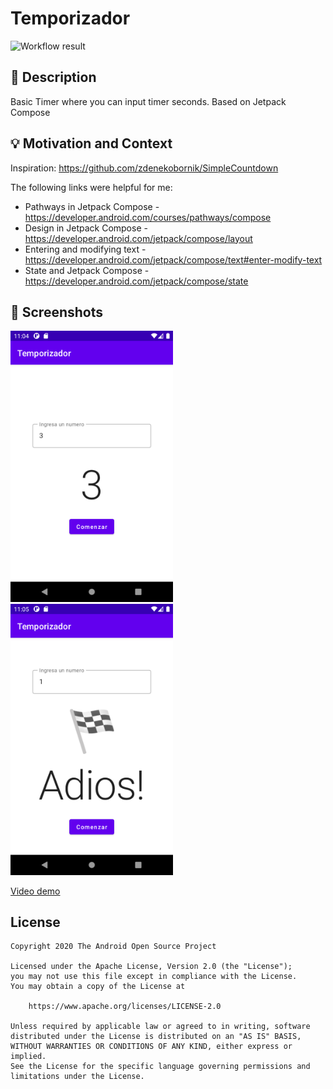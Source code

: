 # Temporizador

<!--- Replace <OWNER> with your Github Username and <REPOSITORY> with the name of your repository. -->
<!--- You can find both of these in the url bar when you open your repository in github. -->
![Workflow result](https://github.com/leoapz/android-dev-challenge-countdown-working/workflows/Check/badge.svg)


## :scroll: Description
<!--- Describe your app in one or two sentences -->
Basic Timer where you can input timer seconds. Based on Jetpack Compose

## :bulb: Motivation and Context
<!--- Optionally point readers to interesting parts of your submission. -->
<!--- What are you especially proud of? -->
Inspiration: https://github.com/zdenekobornik/SimpleCountdown 

The following links were helpful for me:
- Pathways in Jetpack Compose - https://developer.android.com/courses/pathways/compose
- Design in Jetpack Compose - https://developer.android.com/jetpack/compose/layout
- Entering and modifying text - https://developer.android.com/jetpack/compose/text#enter-modify-text
- State and Jetpack Compose - https://developer.android.com/jetpack/compose/state 

## :camera_flash: Screenshots
<!-- You can add more screenshots here if you like -->
<img src="/results/screenshot_1.png" width="260">&emsp;<img src="/results/screenshot_2.png" width="260">

[Video demo](https://github.com/leoapz/android-dev-challenge-countdown-working/tree/main/results/video.mp4)

## License
```
Copyright 2020 The Android Open Source Project

Licensed under the Apache License, Version 2.0 (the "License");
you may not use this file except in compliance with the License.
You may obtain a copy of the License at

    https://www.apache.org/licenses/LICENSE-2.0

Unless required by applicable law or agreed to in writing, software
distributed under the License is distributed on an "AS IS" BASIS,
WITHOUT WARRANTIES OR CONDITIONS OF ANY KIND, either express or implied.
See the License for the specific language governing permissions and
limitations under the License.
```